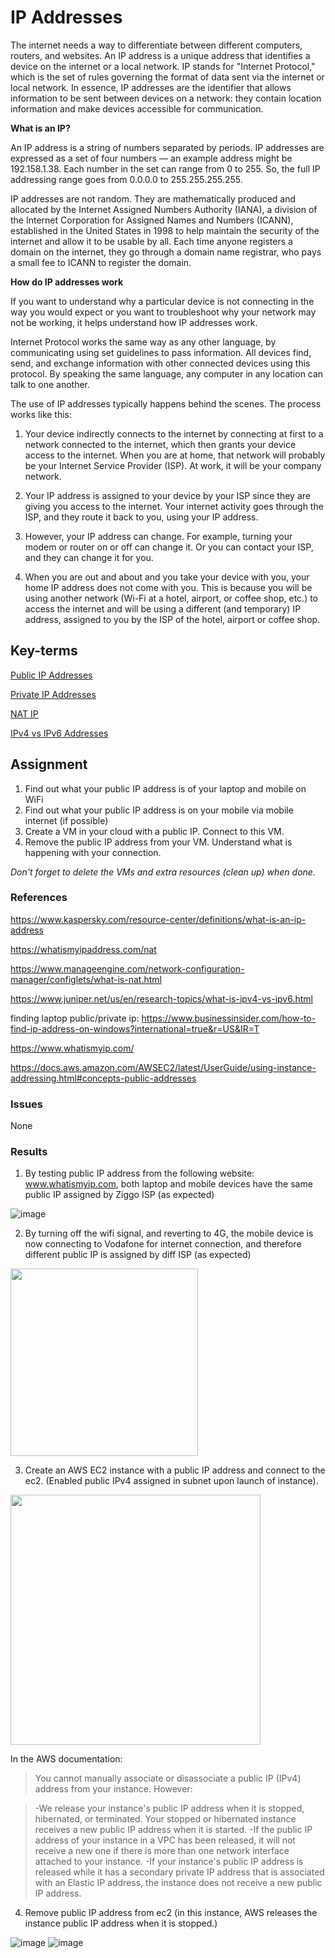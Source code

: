 # IP Addresses
The internet needs a way to differentiate between different computers, routers, and websites. An IP address is a unique address that identifies a device on the internet or a local network. IP stands for "Internet Protocol," which is the set of rules governing the format of data sent via the internet or local network. In essence, IP addresses are the identifier that allows information to be sent between devices on a network: they contain location information and make devices accessible for communication.

**What is an IP?**

An IP address is a string of numbers separated by periods. IP addresses are expressed as a set of four numbers — an example address might be 192.158.1.38. Each number in the set can range from 0 to 255. So, the full IP addressing range goes from 0.0.0.0 to 255.255.255.255.

IP addresses are not random. They are mathematically produced and allocated by the Internet Assigned Numbers Authority (IANA), a division of the Internet Corporation for Assigned Names and Numbers (ICANN), established in the United States in 1998 to help maintain the security of the internet and allow it to be usable by all. Each time anyone registers a domain on the internet, they go through a domain name registrar, who pays a small fee to ICANN to register the domain.

**How do IP addresses work**

If you want to understand why a particular device is not connecting in the way you would expect or you want to troubleshoot why your network may not be working, it helps understand how IP addresses work.

Internet Protocol works the same way as any other language, by communicating using set guidelines to pass information. All devices find, send, and exchange information with other connected devices using this protocol. By speaking the same language, any computer in any location can talk to one another.

The use of IP addresses typically happens behind the scenes. The process works like this:

1) Your device indirectly connects to the internet by connecting at first to a network connected to the internet, which then grants your device access to the internet. When you are at home, that network will probably be your Internet Service Provider (ISP). At work, it will be your company network.

2) Your IP address is assigned to your device by your ISP since they are giving you access to the internet. Your internet activity goes through the ISP, and they route it back to you, using your IP address. 

3) However, your IP address can change. For example, turning your modem or router on or off can change it. Or you can contact your ISP, and they can change it for you.

4) When you are out and about and you take your device with you, your home IP address does not come with you. This is because you will be using another network (Wi-Fi at a hotel, airport, or coffee shop, etc.) to access the internet and will be using a different (and temporary) IP address, assigned to you by the ISP of the hotel, airport or coffee shop.


## Key-terms
[Public IP Addresses](https://github.com/techgrounds/cloud-6-repo-NederLANA/blob/main/beschrijvingen/general-glossary.md#private-ip-addresses)

[Private IP Addresses](https://github.com/techgrounds/cloud-6-repo-NederLANA/blob/main/beschrijvingen/general-glossary.md#public-ip-addresses)

[NAT IP](https://github.com/techgrounds/cloud-6-repo-NederLANA/blob/main/beschrijvingen/general-glossary.md#nat-ip)

[IPv4 vs IPv6 Addresses](https://github.com/techgrounds/cloud-6-repo-NederLANA/blob/main/beschrijvingen/general-glossary.md#ipv4-vs-ipv6-addresses)

## Assignment
1) Find out what your public IP address is of your laptop and mobile on WiFi
2) Find out what your public IP address is on your mobile via mobile internet (if possible)
3) Create a VM in your cloud with a public IP. Connect to this VM.
4) Remove the public IP address from your VM. Understand what is happening with your connection.

*Don't forget to delete the VMs and extra resources (clean up) when done.*

### References
https://www.kaspersky.com/resource-center/definitions/what-is-an-ip-address

https://whatismyipaddress.com/nat

https://www.manageengine.com/network-configuration-manager/configlets/what-is-nat.html

https://www.juniper.net/us/en/research-topics/what-is-ipv4-vs-ipv6.html

finding laptop public/private ip:
https://www.businessinsider.com/how-to-find-ip-address-on-windows?international=true&r=US&IR=T

https://www.whatismyip.com/

https://docs.aws.amazon.com/AWSEC2/latest/UserGuide/using-instance-addressing.html#concepts-public-addresses


### Issues
None

### Results

1) By testing public IP address from the following website: www.whatismyip.com, both laptop and mobile devices have the same public IP assigned by Ziggo ISP (as expected)

![image](https://user-images.githubusercontent.com/4924632/146779117-a59d9ef6-6647-4b09-be25-144c4fd08156.png)

2) By turning off the wifi signal, and reverting to 4G, the mobile device is now connecting to Vodafone for internet connection, and therefore different public IP is assigned by diff ISP (as expected)

<image src="https://user-images.githubusercontent.com/4924632/146780135-975759e0-ce10-48f6-86eb-2af6f571f11c.png" width="300">
  
3) Create an AWS EC2 instance with a public IP address and connect to the ec2. (Enabled public IPv4 assigned in subnet upon launch of instance).
  
<image src="https://user-images.githubusercontent.com/4924632/146837735-34ded050-917a-4cec-a666-084495bd0b57.png" width="400">
  
In the AWS documentation:
>You cannot manually associate or disassociate a public IP (IPv4) address from your instance. However: 

>-We release your instance's public IP address when it is stopped, hibernated, or terminated. Your stopped or hibernated instance receives a new public IP address when it is started.
-If the public IP address of your instance in a VPC has been released, it will not receive a new one if there is more than one network interface attached to your instance.
-If your instance's public IP address is released while it has a secondary private IP address that is associated with an Elastic IP address, the instance does not receive a new public IP address.
  
4) Remove public IP address from ec2 (in this instance, AWS releases the instance public IP address when it is stopped.)
  
![image](https://user-images.githubusercontent.com/4924632/146838147-6f14702e-9093-46f1-b3f3-996c2ba0e66d.png)
![image](https://user-images.githubusercontent.com/4924632/146838206-6522bb2f-e7be-4996-ae77-554b7468b153.png)

  
  
  



